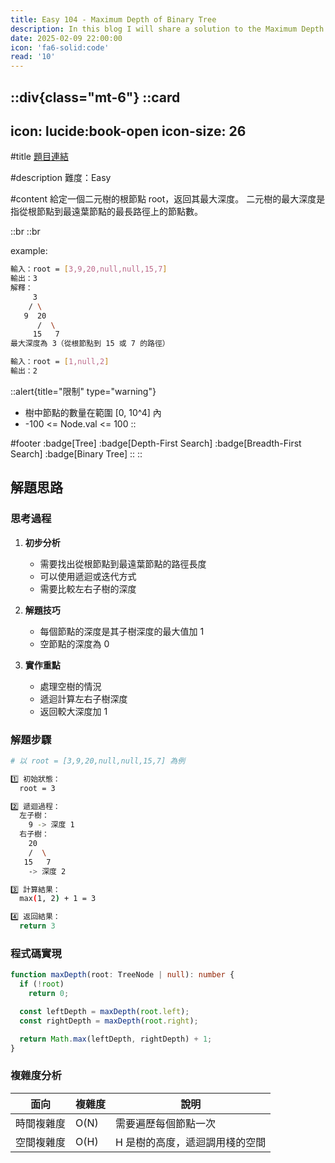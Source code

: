 ```yaml
---
title: Easy 104 - Maximum Depth of Binary Tree
description: In this blog I will share a solution to the Maximum Depth of Binary Tree problem.
date: 2025-02-09 22:00:00
icon: 'fa6-solid:code'
read: '10'
---
```


::div{class="mt-6"}
  ::card
  ---
  icon: lucide:book-open
  icon-size: 26
  ---

  #title
  [題目連結](https://leetcode.com/problems/maximum-depth-of-binary-tree)

  #description
  難度：Easy

  #content
  給定一個二元樹的根節點 root，返回其最大深度。
  二元樹的最大深度是指從根節點到最遠葉節點的最長路徑上的節點數。

  ::br
  ::br

  example:

  ```bash
  輸入：root = [3,9,20,null,null,15,7]
  輸出：3
  解釋：
       3
      / \
     9  20
        /  \
       15   7
  最大深度為 3（從根節點到 15 或 7 的路徑）

  輸入：root = [1,null,2]
  輸出：2
  ```

  ::alert{title="限制" type="warning"}
  - 樹中節點的數量在範圍 [0, 10^4] 內
  - -100 <= Node.val <= 100
  ::

  #footer
  :badge[Tree]
  :badge[Depth-First Search]
  :badge[Breadth-First Search]
  :badge[Binary Tree]
  ::
::

## 解題思路

### 思考過程

1. **初步分析**
   - 需要找出從根節點到最遠葉節點的路徑長度
   - 可以使用遞迴或迭代方式
   - 需要比較左右子樹的深度

2. **解題技巧**
   - 每個節點的深度是其子樹深度的最大值加 1
   - 空節點的深度為 0

3. **實作重點**
   - 處理空樹的情況
   - 遞迴計算左右子樹深度
   - 返回較大深度加 1

### 解題步驟

```bash
# 以 root = [3,9,20,null,null,15,7] 為例

1️⃣ 初始狀態：
  root = 3

2️⃣ 遞迴過程：
  左子樹：
    9 -> 深度 1
  右子樹：
    20
    /  \
   15   7
    -> 深度 2

3️⃣ 計算結果：
  max(1, 2) + 1 = 3

4️⃣ 返回結果：
  return 3
```

### 程式碼實現

```typescript
function maxDepth(root: TreeNode | null): number {
  if (!root)
    return 0;

  const leftDepth = maxDepth(root.left);
  const rightDepth = maxDepth(root.right);

  return Math.max(leftDepth, rightDepth) + 1;
}
```

### 複雜度分析

| 面向 | 複雜度 | 說明 |
| --- | --- | --- |
| 時間複雜度 | O(N) | 需要遍歷每個節點一次 |
| 空間複雜度 | O(H) | H 是樹的高度，遞迴調用棧的空間 |
